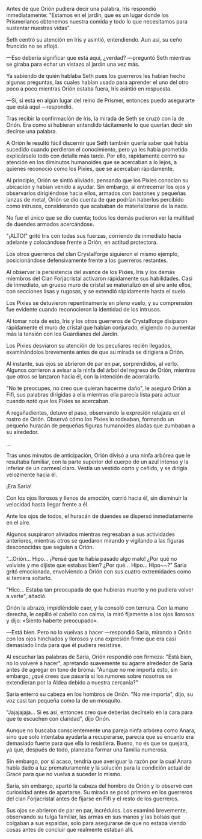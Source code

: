 
Antes de que Orión pudiera decir una palabra, Iris respondió inmediatamente: "Estamos en el jardín, que es un lugar donde los Prismerianos obtenemos nuestra comida y todo lo que necesitamos para sustentar nuestras vidas".

Seth centró su atención en Iris y asintió, entendiendo. Aun así, su ceño fruncido no se aflojó.

—Eso debería significar que está aquí, ¿verdad? —preguntó Seth mientras se giraba para echar un vistazo al jardín una vez más.

Ya sabiendo de quién hablaba Seth pues los guerreros les habían hecho algunas preguntas, las cuales habían usado para aprender el uno del otro poco a poco mientras Orión estaba fuera, Iris asintió en respuesta.

—Sí, si está en algún lugar del reino de Prismer, entonces puedo asegurarte que está aquí —respondió.

Tras recibir la confirmación de Iris, la mirada de Seth se cruzó con la de Orión. Era como si hubieran entendido tácitamente lo que querían decir sin decirse una palabra.

A Orión le resultó fácil discernir que Seth también quería saber qué había sucedido cuando perdieron el conocimiento, pero ya les había prometido explicárselo todo con detalle más tarde. Por ello, rápidamente centró su atención en los diminutos humanoides que se acercaban a lo lejos, a quienes reconoció como los Pixies, que se acercaban rápidamente.

Al principio, Orión se sintió aliviado, pensando que los Pixies conocían su ubicación y habían venido a ayudar. Sin embargo, al entrecerrar los ojos y observarlos dirigiéndose hacia ellos, armados con bastones y pequeñas lanzas de metal, Orión se dio cuenta de que podrían haberlos percibido como intrusos, considerando que acababan de materializarse de la nada.

No fue el único que se dio cuenta; todos los demás pudieron ver la multitud de duendes armados acercándose.

"¡ALTO!" gritó Iris con todas sus fuerzas, corriendo de inmediato hacia adelante y colocándose frente a Orión, en actitud protectora.

Los otros guerreros del clan Crystalforge siguieron el mismo ejemplo, posicionándose defensivamente frente a los guerreros restantes.

Al observar la persistencia del avance de los Pixies, Iris y los demás miembros del Clan Forjacristal activaron rápidamente sus habilidades. Casi de inmediato, un grueso muro de cristal se materializó en el aire ante ellos, con secciones lisas y rugosas, y se extendió rápidamente hasta el suelo.

Los Pixies se detuvieron repentinamente en pleno vuelo, y su comprensión fue evidente cuando reconocieron la identidad de los intrusos.

Al tomar nota de esto, Iris y los otros guerreros de Crystalforge disiparon rápidamente el muro de cristal que habían conjurado, eligiendo no aumentar más la tensión con los Guardianes del Jardín.

Los Pixies desviaron su atención de los peculiares recién llegados, examinándolos brevemente antes de que su mirada se dirigiera a Orión.

Al instante, sus ojos se abrieron de par en par, sorprendidos, al verlo. Algunos corrieron a avisar a la ninfa del árbol del regreso de Orión, mientras que otros se lanzaron hacia él, con la intención de acorralarlo.

"No te preocupes, no creo que quieran hacerme daño", le aseguró Orión a Fifi, sus palabras dirigidas a ella mientras ella parecía lista para actuar cuando notó que los Pixies se acercaban.

A regañadientes, detuvo el paso, observando la expresión relajada en el rostro de Orión. Observó cómo los Pixies lo rodeaban, formando un pequeño huracán de pequeñas figuras humanoides aladas que zumbaban a su alrededor.

…

Tras unos minutos de anticipación, Orión divisó a una ninfa arbórea que le resultaba familiar, con la parte superior del cuerpo de un azul intenso y la inferior de un carmesí claro. Vestía un vestido corto y ceñido, y se dirigía velozmente hacia él.

¡Era Saria!

Con los ojos llorosos y llenos de emoción, corrió hacia él, sin disminuir la velocidad hasta llegar frente a él.

Ante los ojos de todos, el huracán de duendes se dispersó inmediatamente en el aire.

Algunos suspiraron aliviados mientras regresaban a sus actividades anteriores, mientras otros se quedaron mirando y vigilando a las figuras desconocidas que seguían a Orión.

"...Orión... Hipo... ¡Pensé que te había pasado algo malo! ¿Por qué no volviste y me dijiste que estabas bien? ¿Por qué... Hipo... Hipo~~?" Saria gritó emocionada, envolviendo a Orión con sus cuatro extremidades como si temiera soltarlo.

"Hicc... Estaba tan preocupada de que hubieras muerto y no pudiera volver a verte", añadió.

Orión la abrazó, impidiéndole caer, y la consoló con ternura. Con la mano derecha, le cepilló el cabello con calma, la miró fijamente a los ojos llorosos y dijo: «Siento haberte preocupado».

—Está bien. Pero no lo vuelvas a hacer —respondió Saria, mirando a Orión con los ojos hinchados y llorosos y una expresión firme que era casi demasiado linda para que él pudiera resistirse.

Al escuchar las palabras de Saria, Orión respondió con firmeza: "Está bien, no lo volveré a hacer", apretando suavemente su agarre alrededor de Saria antes de agregar en tono de broma: "Aunque no me importa esto, sin embargo, ¿qué crees que pasaría si los rumores sobre nosotros se extendieran por la Aldea debido a nuestra cercanía?"

Saria enterró su cabeza en los hombros de Orión. "No me importa", dijo, su voz casi tan pequeña como la de un mosquito.

"Jajajajaja... Si es así, entonces creo que deberías decírselo en la cara para que te escuchen con claridad", dijo Orión.

Aunque no buscaba conscientemente una pareja ninfa arbórea como Anara, sino que solo intentaba ayudarla a recuperarse, parecía que su encanto era demasiado fuerte para que ella lo resistiera. Bueno, no es que se quejara, ya que, después de todo, planeaba formar una familia numerosa.

Sin embargo, por si acaso, tendría que averiguar la razón por la cual Anara había dado a luz prematuramente y la solución para la condición actual de Grace para que no vuelva a suceder lo mismo.

Saria, sin embargo, apartó la cabeza del hombro de Orión y lo observó con curiosidad antes de apartarse. Su mirada se posó primero en los guerreros del clan Forjacristal antes de fijarse en Fifi y el resto de los guerreros.

Sus ojos se abrieron de par en par, incrédulos. Los examinó brevemente, observando su tulga familiar, las armas en sus manos y las bolsas que colgaban a sus espaldas, solo para asegurarse de que no estaba viendo cosas antes de concluir que realmente estaban allí.